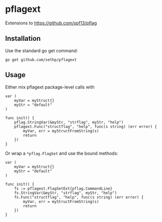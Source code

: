 # pflagext

Extensions to https://github.com/spf13/pflag

## Installation

Use the standard go get command:

```
go get github.com/sethp/pflagext
```

## Usage

Either mix pflagext package-level calls with

```golang
var (
    myVar = myStruct{}
    myStr = "default"
)

func init() {
    pflag.StringVar(&myStr, "strflag", myStr, "help")
    pflagext.Func("structflag", "help", func(s string) (err error) {
        myVar, err = myStructFromString(s)
        return
    })
}
```

Or wrap a `*pflag.FlagSet` and use the bound methods:

```golang
var (
    myVar = myStruct{}
    myStr = "default"
)

func init() {
    fs := pflagext.FlagSetExt{pflag.CommandLine}
    fs.StringVar(&myStr, "strflag", myStr, "help")
    fs.Func("structflag", "help", func(s string) (err error) {
        myVar, err = myStructFromString(s)
        return
    })
}
```
